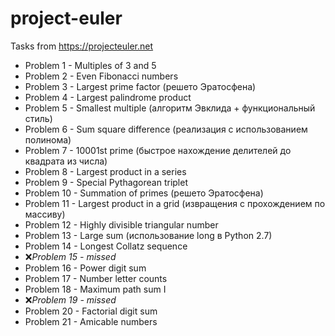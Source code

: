 # project-euler
Tasks from https://projecteuler.net

* Problem 1 - Multiples of 3 and 5
* Problem 2 - Even Fibonacci numbers
* Problem 3 - Largest prime factor (решето Эратосфена)
* Problem 4 - Largest palindrome product
* Problem 5 - Smallest multiple (алгоритм Эвклида + функциональный стиль)
* Problem 6 - Sum square difference (реализация с использованием полинома)
* Problem 7 - 10001st prime (быстрое нахождение делителей до квадрата из числа)
* Problem 8 - Largest product in a series
* Problem 9 - Special Pythagorean triplet
* Problem 10 - Summation of primes (решето Эратосфена)
* Problem 11 - Largest product in a grid (извращения с прохождением по массиву)
* Problem 12 - Highly divisible triangular number
* Problem 13 - Large sum (использование long в Python 2.7)
* Problem 14 - Longest Collatz sequence
*  :x:*Problem 15 - missed*
* Problem 16 - Power digit sum
* Problem 17 - Number letter counts
* Problem 18 - Maximum path sum I
*  :x:*Problem 19 - missed*
* Problem 20 - Factorial digit sum
*  Problem 21 - Amicable numbers
